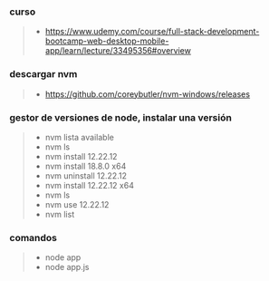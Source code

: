 ### curso
>- https://www.udemy.com/course/full-stack-development-bootcamp-web-desktop-mobile-app/learn/lecture/33495356#overview

### descargar nvm
>- https://github.com/coreybutler/nvm-windows/releases

### gestor de versiones de node, instalar una versión
>- nvm lista available
>- nvm ls
>- nvm install 12.22.12
>- nvm install 18.8.0 x64
>- nvm uninstall 12.22.12
>- nvm install 12.22.12 x64
>- nvm ls
>- nvm use 12.22.12
>- nvm list

### comandos
>- node app
>- node app.js